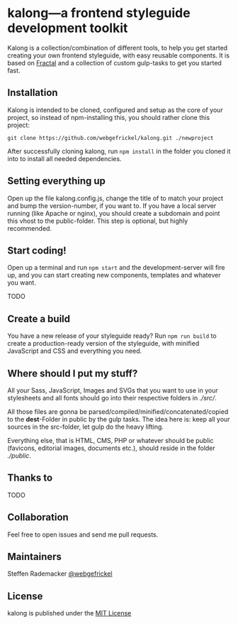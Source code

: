 # kalong—a frontend styleguide development toolkit

Kalong is a collection/combination of different tools, to help you get started creating your own frontend styleguide, with easy reusable components. It is based on [Fractal](https://fractal.build) and a collection of custom gulp-tasks to get you started fast.

## Installation

Kalong is intended to be cloned, configured and setup as the core of your project, so instead of npm-installing this, you should rather clone this project:

```
git clone https://github.com/webgefrickel/kalong.git ./newproject
```

After successfully cloning kalong, run `npm install` in the folder you cloned it into to install all needed dependencies.

## Setting everything up

Open up the file kalong.config.js, change the title of to match your project and bump the version-number, if you want to. If you have a local server running (like Apache or nginx), you should create a subdomain and point this vhost to the public-folder. This step is optional, but highly recommended.

## Start coding!

Open up a terminal and run `npm start` and the development-server will fire up, and you can start creating new components, templates and whatever you want. 

TODO

## Create a build

You have a new release of your styleguide ready? Run `npm run build` to create a production-ready version of the styleguide, with minified JavaScript and CSS and everything you need.


## Where should I put my stuff?

All your Sass, JavaScript, Images and SVGs that you want to use in your stylesheets and all fonts should go into their respective folders in *./src/*.

All those files are gonna be parsed/compiled/minified/concatenated/copied to the __dest__-Folder in public by the gulp tasks. The idea here is: keep all your sources in the src-folder, let gulp do the heavy lifting.

Everything else, that is HTML, CMS, PHP or whatever should be public (favicons, editorial images, documents etc.), should reside in the folder *./public*.

## Thanks to

TODO

## Collaboration

Feel free to open issues and send me pull requests.

## Maintainers

Steffen Rademacker [@webgefrickel](http://twitter.com/webgefrickel)

## License

kalong is published under the [MIT License](LICENSE.md)
